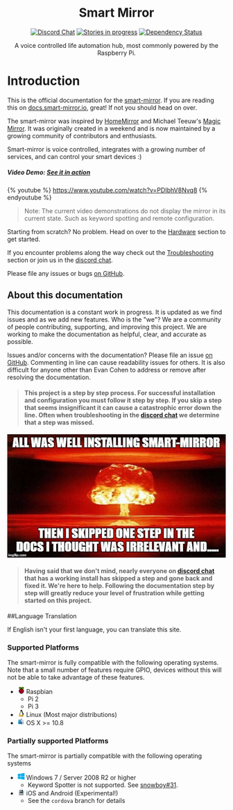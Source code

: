 <h1 align="center">Smart Mirror</h1>

<p align="center">
<a href="https://discord.gg/EMb4ynW"><img src="https://discordapp.com/api/guilds/258802311298547713/widget.png" alt="Discord Chat"/></a>
<a href="https://waffle.io/evancohen/smart-mirror"><img src="https://img.shields.io/waffle/label/evancohen/smart-mirror/in%20progress.svg" alt="Stories in progress" /></a>
<a href='https://dependencyci.com/github/evancohen/smart-mirror'><img src='https://dependencyci.com/github/evancohen/smart-mirror/badge' alt='Dependency Status'/></a>
</p>
<p align="center">
A voice controlled life automation hub, most commonly powered by the Raspberry Pi.
</p>

# Introduction

This is the official documentation for the [smart-mirror](https://github.com/evancohen/smart-mirror). If you are reading this on [docs.smart-mirror.io](http://docs.smart-mirror.io), great! If not you should head on over.

The smart-mirror was inspired by [HomeMirror](https://github.com/HannahMitt/HomeMirror) and Michael Teeuw's [Magic Mirror](http://michaelteeuw.nl/tagged/magicmirror). It was originally created in a weekend and is now maintained by a growing community of contributors and enthusiasts. 

Smart-mirror is voice controlled, integrates with a growing number of services, and can control your smart devices :)

##### Video Demo: [See it in action](https://youtu.be/PDIbhV8Nvq8)
{% youtube %}
https://www.youtube.com/watch?v=PDIbhV8Nvq8
{% endyoutube %}
> Note: The current video demonstrations do not display the mirror in its current state. Such as keyword spotting and remote configuration.

Starting from scratch? No problem. Head on over to the [Hardware](docs/hardware.md) section to get started.

If you encounter problems along the way check out the [Troubleshooting](docs/troubleshooting.md) section or join us in the [discord chat](https://discord.gg/EMb4ynW).

Please file any issues or bugs [on GitHub](https://github.com/evancohen/smart-mirror/issues/new).


## About this documentation

This documentation is a constant work in progress. It is updated as we find issues and as we add new features. Who is the "we"? We are a community of people contributing, supporting, and improving this project. We are working to make the documentation as helpful, clear, and accurate as possible. 

Issues and/or concerns with the documentation?
Please file an issue [on GitHub](https://github.com/evancohen/smart-mirror/issues/new). Commenting in line can cause readability issues for others. It is also difficult for anyone other than Evan Cohen to address or remove after resolving the documentation.

> #### This project is a step by step process. For successful installation and configuration you must follow it step by step. If you skip a step that seems insignificant it can cause a catastrophic error down the line. Often when troubleshooting in the [discord chat](https://discord.gg/JDnHaZH) we determine that a step was missed. 
![](/docs/mirrorBoom.jpg)
> #### Having said that we don't mind, nearly everyone on [discord chat](https://discord.gg/JDnHaZH) that has a working install has skipped a step and gone back and fixed it. We're here to help. Following the documentation step by step will greatly reduce your level of frustration while getting started on this project.

##Language Translation

If English isn't your first language, you can translate this site.
<div id="google_translate_element"></div><script type="text/javascript">
function googleTranslateElementInit() {
new google.translate.TranslateElement({pageLanguage: 'en', layout: google.translate.TranslateElement.InlineLayout.SIMPLE}, 'google_translate_element');
}
</script><script type="text/javascript" src="//translate.google.com/translate_a/element.js?cb=googleTranslateElementInit"></script>

### Supported Platforms
The smart-mirror is fully compatible with the following operating systems. Note that a small number of features require GPIO, devices without this will not be able to take advantage of these features.

- ![](docs/raspbian.png) Raspbian
  - Pi 2
  - Pi 3
- ![](docs/linux.png) Linux (Most major distributions)
- ![](docs/mac.png) OS X >= 10.8

### Partially supported Platforms
The smart-mirror is partially compatible with the following operating systems
- ![](docs/windows.png) Windows 7 / Server 2008 R2 or higher
  - Keyword Spotter is not supported. See [snowboy#31](https://github.com/Kitt-AI/snowboy/issues/31).
- ![](docs/cordova.png) iOS and Android (Experimental!)
  - See the `cordova` branch for details